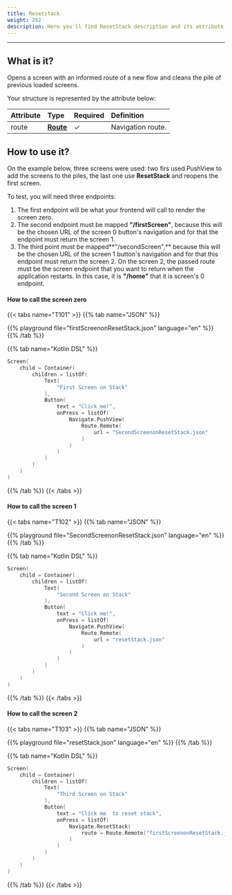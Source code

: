 ```yaml
---
title: Resetstack
weight: 262
description: Here you'll find ResetStack description and its attribute.
---
```


---

## What is it?

Opens a screen with an informed route of a new flow and cleans the pile of previous loaded screens.

Your structure is represented by the attribute below: 

| **Attribute** | Type | Required | Definition |
| :--- | :--- | :--- | :--- |
| route | [**Route**](route/) |           ✓ | Navigation route. |

## How to use it?

On the example below, three screens were used: two firs used PushView to add the screens to the piles, the last one use **ResetStack** and reopens the first screen.

To test, you will need three endpoints: 

1. The first endpoint will be what your frontend will call to render the screen zero. 
2. The second endpoint must be mapped  **"/firstScreen"**, because this will be the chosen URL of the screen 0 button's navigation and for that the endpoint must return the screen 1. 
3. The third point must be mapped**"/secondScreen",** because this will be the chosen URL of the screen 1 button's navigation and for that this endpoint must return the screen 2. On the screen 2, the passed route must be the screen endpoint that you want to return when the application restarts.  In this case, it is  **"/home"** that it is screen's 0 endpoint. 

#### How to call the screen zero <a id="como-chamar-a-tela-zero"></a>

{{< tabs name="T101" >}}
{{% tab name="JSON" %}}
<!-- json-playground:firstScreenonResetStack.json
{
  "_beagleComponent_" : "beagle:screenComponent",
  "child" : {
    "_beagleComponent_" : "beagle:container",
    "children" : [ {
      "_beagleComponent_" : "beagle:text",
      "text" : "First Screen on ResetStack"
    }, {
      "_beagleComponent_" : "beagle:button",
      "text" : "Click me!",
      "onPress" : [ {
        "_beagleAction_" : "beagle:pushView",
        "route" : {
          "url" : "SecondScreenonResetStack.json",
          "shouldPrefetch" : false
        }
      } ]
    } ]
  }
}
-->
{{% playground file="firstScreenonResetStack.json" language="en" %}}
{{% /tab %}}

{{% tab name="Kotlin DSL" %}}
```kotlin
Screen(
    child = Container(
        children = listOf(
            Text(
                "First Screen on Stack"
            ),
            Button(
                text = "Click me!",
                onPress = listOf(
                    Navigate.PushView(
                        Route.Remote(
                            url = "SecondScreenonResetStack.json"
                        )
                    )
                )
            )
        )
    )
)
```
{{% /tab %}}
{{< /tabs >}}

#### How to call the screen 1 <a id="como-chamar-a-tela-1"></a>

{{< tabs name="T102" >}}
{{% tab name="JSON" %}}
<!-- json-playground:SecondScreenonResetStack.json
{
  "_beagleComponent_" : "beagle:screenComponent",
  "child" : {
    "_beagleComponent_" : "beagle:container",
    "children" : [ {
      "_beagleComponent_" : "beagle:text",
      "text" : "Second Screen on Stack"
    }, {
      "_beagleComponent_" : "beagle:button",
      "text" : "Click me!",
      "onPress" : [ {
        "_beagleAction_" : "beagle:pushView",
        "route" : {
          "url" : "resetStack.json",
          "shouldPrefetch" : false
        }
      } ]
    } ]
  }
}
-->
{{% playground file="SecondScreenonResetStack.json" language="en" %}}
{{% /tab %}}

{{% tab name="Kotlin DSL" %}}
```kotlin
Screen(
    child = Container(
        children = listOf(
            Text(
                "Second Screen on Stack"
            ),
            Button(
                text = "Click me!",
                onPress = listOf(
                    Navigate.PushView(
                        Route.Remote(
                            url = "resetStack.json"
                        )
                    )
                )
            )
        )
    )
)
```
{{% /tab %}}
{{< /tabs >}}

#### How to call the screen 2 <a id="como-chamar-a-tela-2"></a>

{{< tabs name="T103" >}}
{{% tab name="JSON" %}}
<!-- json-playground:resetStack.json
{
  "_beagleComponent_" : "beagle:screenComponent",
  "child" : {
    "_beagleComponent_" : "beagle:container",
    "children" : [ {
      "_beagleComponent_" : "beagle:text",
      "text" : "Third Screen on Stack"
    }, {
      "_beagleComponent_" : "beagle:button",
      "text" : "Click me to go to reset stack",
      "onPress" : [ {
        "_beagleAction_" : "beagle:resetStack",
        "route" : {
          "url" : "firstScreenonResetStack.json",
          "shouldPrefetch" : false
        }
      } ]
    } ]
  }
}
-->
{{% playground file="resetStack.json" language="en" %}}
{{% /tab %}}

{{% tab name="Kotlin DSL" %}}
```kotlin
Screen(
    child = Container(
        children = listOf(
            Text(
                "Third Screen on Stack"
            ),
            Button(
                text = "Click me  to reset stack",
                onPress = listOf(
                    Navigate.ResetStack(
                        route = Route.Remote("firstScreenonResetStack.json")
                    )
                )
            )
        )
    )
)
```
{{% /tab %}}
{{< /tabs >}}
